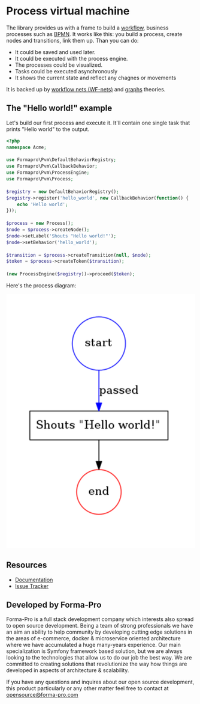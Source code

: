 # Process virtual machine

The library provides us with a frame to build a [workflow](https://en.wikipedia.org/wiki/Workflow), business processes such as [BPMN](http://www.bpmn.org/). 
It works like this: you build a process, create nodes and transitions, link them up. Than you can do:

* It could be saved and used later. 
* It could be executed with the process engine. 
* The processes could be visualized.
* Tasks could be executed asynchronously 
* It shows the current state and reflect any chagnes or movements

It is backed up by [workflow nets (WF-nets)](https://en.wikipedia.org/wiki/Petri_net) and [graphs](https://en.wikipedia.org/wiki/Graph_theory) theories.
 
## The "Hello world!" example

Let's build our first process and execute it. It'll contain one single task that prints "Hello world" to the output.  

```php
<?php
namespace Acme;

use Formapro\Pvm\DefaultBehaviorRegistry;
use Formapro\Pvm\CallbackBehavior;
use Formapro\Pvm\ProcessEngine;
use Formapro\Pvm\Process;

$registry = new DefaultBehaviorRegistry();
$registry->register('hello_world', new CallbackBehavior(function() {
    echo 'Hello world';
}));

$process = new Process();
$node = $process->createNode();
$node->setLabel('Shouts "Hello world!"');
$node->setBehavior('hello_world');

$transition = $process->createTransition(null, $node);
$token = $process->createToken($transition);

(new ProcessEngine($registry))->proceed($token);
```

Here's the process diagram:

![Hello world graph](docs/images/hello_world_example.png)

## Resources

* [Documentation](https://github.com/formapro/pvm/blob/master/docs/index.md)
* [Issue Tracker](https://github.com/formapro/pvm/issues)

## Developed by Forma-Pro

Forma-Pro is a full stack development company which interests also spread to open source development. 
Being a team of strong professionals we have an aim an ability to help community by developing cutting edge solutions in the areas of e-commerce, docker & microservice oriented architecture where we have accumulated a huge many-years experience. 
Our main specialization is Symfony framework based solution, but we are always looking to the technologies that allow us to do our job the best way. We are committed to creating solutions that revolutionize the way how things are developed in aspects of architecture & scalability.

If you have any questions and inquires about our open source development, this product particularly or any other matter feel free to contact at opensource@forma-pro.com
